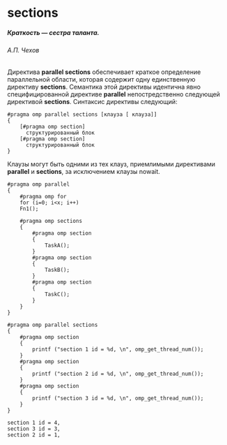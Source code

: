 # sections

##### *Краткость — сестра таланта.*
###### А.П. Чехов

Директива **parallel sections** обеспечивает краткое определение параллельной области, которая содержит одну единственную директиву **sections**. Семантика этой директивы идентична явно специфицированной директиве **parallel** непостредственно следующей директивой **sections**. Синтаксис директивы следующий:
```
#pragma omp parallel sections [клауза [ клауза]]
{
    [#pragma omp section]
      структурированный блок
    [#pragma omp section]
      структурированный блок
}
```
Клаузы могут быть одними из тех клауз, приемлимыми директивами **parallel** и **sections**, за исключением клаузы nowait.

```
#pragma omp parallel     
{ 
    #pragma omp for 
    for (i=0; i<x; i++)
    Fn1();
    
    #pragma omp sections  
    { 
        #pragma omp section  
        {  
            TaskA(); 
        }  
        #pragma omp section 
        { 
            TaskB(); 
        } 
        #pragma omp section 
        { 
            TaskC();  
        }
    } 
} 
```








```
#pragma omp parallel sections
{
    #pragma omp section
    {
        printf ("section 1 id = %d, \n", omp_get_thread_num()); 
    }
    #pragma omp section
    {
        printf ("section 2 id = %d, \n", omp_get_thread_num());
    }
    #pragma omp section
    {
        printf ("section 3 id = %d, \n", omp_get_thread_num());
    }
}
```
```
section 1 id = 4,
section 3 id = 3,
section 2 id = 1,
```

